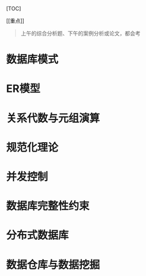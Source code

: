 [TOC]

[[重点]]
> 上午的综合分析题、下午的案例分析或论文，都会考

# 数据库模式

# ER模型
# 关系代数与元组演算

# 规范化理论

# 并发控制

# 数据库完整性约束

# 分布式数据库

# 数据仓库与数据挖掘
